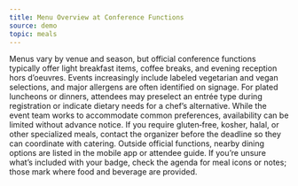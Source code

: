 ```yaml
---
title: Menu Overview at Conference Functions
source: demo
topic: meals
---
```


Menus vary by venue and season, but official conference functions typically offer light breakfast items, coffee breaks, and evening reception hors d’oeuvres. Events increasingly include labeled vegetarian and vegan selections, and major allergens are often identified on signage. For plated luncheons or dinners, attendees may preselect an entrée type during registration or indicate dietary needs for a chef’s alternative. While the event team works to accommodate common preferences, availability can be limited without advance notice. If you require gluten‑free, kosher, halal, or other specialized meals, contact the organizer before the deadline so they can coordinate with catering. Outside official functions, nearby dining options are listed in the mobile app or attendee guide. If you’re unsure what’s included with your badge, check the agenda for meal icons or notes; those mark where food and beverage are provided.
